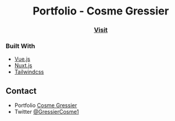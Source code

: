 <h1 align="center">Portfolio - Cosme Gressier</h1>

<div align="center">
  <h3>
    <a href="https://www.cosme-gressier.com">
      Visit
    </a>
  </h3>
</div>

### Built With

- [Vue.js](https://vuejs.org/)
- [Nuxt.js](https://nuxtjs.org/)
- [Tailwindcss](https://tailwindcss.com/)

## Contact

- Portfolio [Cosme Gressier](https://www.cosme-gressier.com)
- Twitter [@GressierCosme1](https://twitter.com/GressierCosme1})
